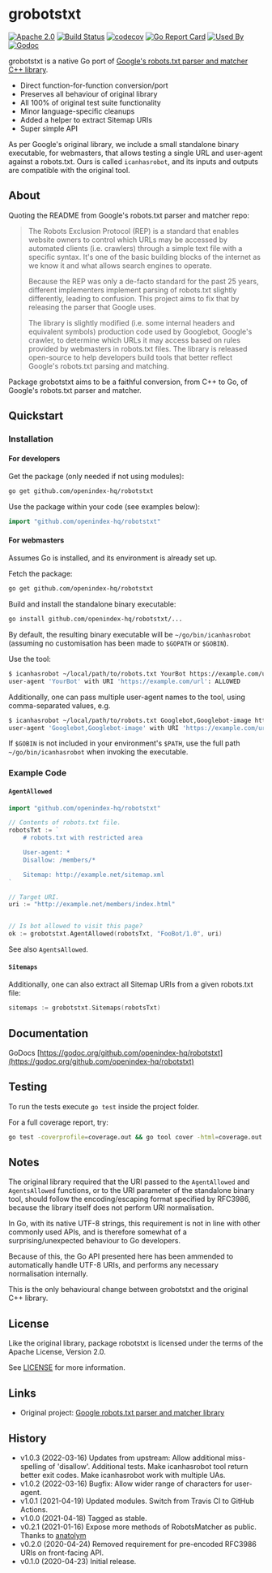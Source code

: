 # grobotstxt

[![Apache 2.0](https://img.shields.io/badge/license-Apache%202.0-blue.svg)](LICENSE)
[![Build Status](https://github.com/openindex-hq/robotstxt/actions/workflows/main.yml/badge.svg?branch=main)](https://github.com/openindex-hq/robotstxt/actions/workflows/main.yml)
[![codecov](https://codecov.io/gh/jimsmart/grobotstxt/branch/master/graph/badge.svg)](https://codecov.io/gh/jimsmart/grobotstxt)
[![Go Report Card](https://goreportcard.com/badge/github.com/openindex-hq/robotstxt?cache-buster)](https://goreportcard.com/report/github.com/openindex-hq/robotstxt)
[![Used By](https://img.shields.io/sourcegraph/rrc/github.com/openindex-hq/robotstxt.svg)](https://sourcegraph.com/github.com/openindex-hq/robotstxt)
[![Godoc](https://img.shields.io/badge/godoc-reference-blue.svg)](https://godoc.org/github.com/openindex-hq/robotstxt)

grobotstxt is a native Go port of [Google's robots.txt parser and matcher C++
library](https://github.com/google/robotstxt).

- Direct function-for-function conversion/port
- Preserves all behaviour of original library
- All 100% of original test suite functionality
- Minor language-specific cleanups
- Added a helper to extract Sitemap URIs
- Super simple API

As per Google's original library, we include a small standalone binary executable,
for webmasters, that allows testing a single URL and user-agent against
a robots.txt. Ours is called `icanhasrobot`, and its inputs and outputs
are compatible with the original tool.

## About

Quoting the README from Google's robots.txt parser and matcher repo:

> The Robots Exclusion Protocol (REP) is a standard that enables website owners to control which URLs may be accessed by automated clients (i.e. crawlers) through a simple text file with a specific syntax. It's one of the basic building blocks of the internet as we know it and what allows search engines to operate.
>
> Because the REP was only a de-facto standard for the past 25 years, different implementers implement parsing of robots.txt slightly differently, leading to confusion. This project aims to fix that by releasing the parser that Google uses.
>
> The library is slightly modified (i.e. some internal headers and equivalent symbols) production code used by Googlebot, Google's crawler, to determine which URLs it may access based on rules provided by webmasters in robots.txt files. The library is released open-source to help developers build tools that better reflect Google's robots.txt parsing and matching.

Package grobotstxt aims to be a faithful conversion, from C++ to Go, of Google's robots.txt parser and matcher.

## Quickstart

### Installation

#### For developers

Get the package (only needed if not using modules):

```bash
go get github.com/openindex-hq/robotstxt
```

Use the package within your code (see examples below):

```go
import "github.com/openindex-hq/robotstxt"
```

#### For webmasters

Assumes Go is installed, and its environment is already set up.

Fetch the package:

```bash
go get github.com/openindex-hq/robotstxt
```

Build and install the standalone binary executable:

```bash
go install github.com/openindex-hq/robotstxt/...
```

By default, the resulting binary executable will be `~/go/bin/icanhasrobot` (assuming no customisation has been made to `$GOPATH` or `$GOBIN`).

Use the tool:

```bash
$ icanhasrobot ~/local/path/to/robots.txt YourBot https://example.com/url
user-agent 'YourBot' with URI 'https://example.com/url': ALLOWED
```

Additionally, one can pass multiple user-agent names to the tool, using comma-separated values, e.g.

```bash
$ icanhasrobot ~/local/path/to/robots.txt Googlebot,Googlebot-image https://example.com/url
user-agent 'Googlebot,Googlebot-image' with URI 'https://example.com/url': ALLOWED
```

If `$GOBIN` is not included in your environment's `$PATH`, use the full path `~/go/bin/icanhasrobot` when invoking the executable.

### Example Code

#### `AgentAllowed`

```go
import "github.com/openindex-hq/robotstxt"

// Contents of robots.txt file.
robotsTxt := `
    # robots.txt with restricted area

    User-agent: *
    Disallow: /members/*

    Sitemap: http://example.net/sitemap.xml
`

// Target URI.
uri := "http://example.net/members/index.html"


// Is bot allowed to visit this page?
ok := grobotstxt.AgentAllowed(robotsTxt, "FooBot/1.0", uri)

```

See also `AgentsAllowed`.

#### `Sitemaps`

Additionally, one can also extract all Sitemap URIs from a given robots.txt file:

```go
sitemaps := grobotstxt.Sitemaps(robotsTxt)
```

## Documentation

GoDocs [https://godoc.org/github.com/openindex-hq/robotstxt](https://godoc.org/github.com/openindex-hq/robotstxt)

## Testing

To run the tests execute `go test` inside the project folder.

For a full coverage report, try:

```bash
go test -coverprofile=coverage.out && go tool cover -html=coverage.out
```

## Notes

The original library required that the URI passed to the
`AgentAllowed` and `AgentsAllowed` functions, or to the URI parameter
of the standalone binary tool, should follow the encoding/escaping format specified by RFC3986, because the library itself does not perform URI normalisation.

In Go, with its native UTF-8 strings, this requirement is not in line with other commonly used APIs, and is therefore somewhat of a surprising/unexpected behaviour to Go developers.

Because of this, the Go API presented here has been ammended to automatically handle UTF-8 URIs, and performs any necessary normalisation internally.

This is the only behavioural change between grobotstxt and the original C++ library.

## License

Like the original library, package robotstxt is licensed under the terms of the
Apache License, Version 2.0.

See [LICENSE](LICENSE) for more information.

## Links

- Original project:
  [Google robots.txt parser and matcher library](https://github.com/google/robotstxt)

## History

- v1.0.3 (2022-03-16) Updates from upstream: Allow additional miss-spelling of 'disallow'. Additional tests. Make icanhasrobot tool return better exit codes. Make icanhasrobot work with multiple UAs.
- v1.0.2 (2022-03-16) Bugfix: Allow wider range of characters for user-agent.
- v1.0.1 (2021-04-19) Updated modules. Switch from Travis CI to GitHub Actions.
- v1.0.0 (2021-04-18) Tagged as stable.
- v0.2.1 (2021-01-16) Expose more methods of RobotsMatcher as public. Thanks to [anatolym](https://github.com/anatolym)
- v0.2.0 (2020-04-24) Removed requirement for pre-encoded RFC3986 URIs on front-facing API.
- v0.1.0 (2020-04-23) Initial release.
